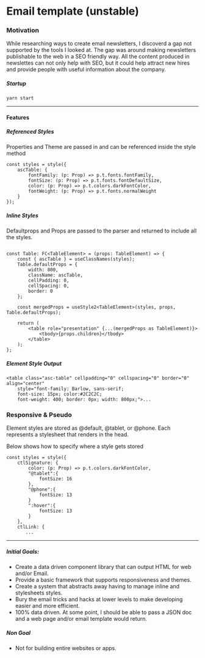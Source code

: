 # Email template (unstable)


### Motivation

While researching ways to create email newsletters, I discoverd a gap not supported by the tools I looked at. The gap was around making newsletters publishable to the web in a SEO friendly way. All the content produced in newslettes can not only help with SEO, but it could help attract new hires and provide people with useful information about the company.


##### Startup
```
yarn start
```
---

#### Features


##### Referenced Styles
Properties and Theme are passed in and can be referenced inside the style method

```
const styles = style({
    ascTable: {
        fontFamily: (p: Prop) => p.t.fonts.fontFamily,
        fontSize: (p: Prop) => p.t.fonts.fontDefaultSize,
        color: (p: Prop) => p.t.colors.darkFontColor,
        fontWeight: (p: Prop) => p.t.fonts.normalWeight
    }
});

```
##### Inline Styles
Defaultprops and Props are passed to the parser and returned to include all the styles.
```

const Table: FC<TableElement> = (props: TableElement) => {
    const { ascTable } = useClassNames(styles);
    Table.defaultProps = {
        width: 800,
        className: ascTable,
        cellPadding: 0,
        cellSpacing: 0,
        border: 0
    };

    const mergedProps = useStyle2<TableElement>(styles, props, Table.defaultProps);

    return (
        <table role="presentation" {...(mergedProps as TableElement)}>
            <tbody>{props.children}</tbody>
        </table>
    );
};
```
##### Element Style Output
```
<table class="asc-table" cellpadding="0" cellspacing="0" border="0" align="center" 
    style="font-family: Barlow, sans-serif; 
    font-size: 15px; color:#2C2C2C; 
    font-weight: 400; border: 0px; width: 800px;">...
```

### Responsive & Pseudo
Element styles are stored as @default, @tablet, or @phone. Each represents a stylesheet that renders in the head.  

Below shows how to specify where a style gets stored

```
const styles = style({
    ctlSignature: {
        color: (p: Prop) => p.t.colors.darkFontColor,
        "@tablet":{
            fontSize: 16
        },
        "@phone":{
            fontSize: 13
        }
        ":hover":{
            fontSize: 13
        }
    },
    ctlLink: {
       ...

```

---


##### Initial Goals:

-   Create a data driven component library that can output HTML for web and/or Email.
-   Provide a basic framework that supports responsiveness and themes.
-   Create a system that abstracts away having to manage inline and stylesheets styles.
-   Bury the email tricks and hacks at lower levels to make developing easier and more efficient.
-   100% data driven. At some point, I should be able to pass a JSON doc and a web page and/or email template would return.

##### Non Goal

-   Not for building entire websites or apps.
